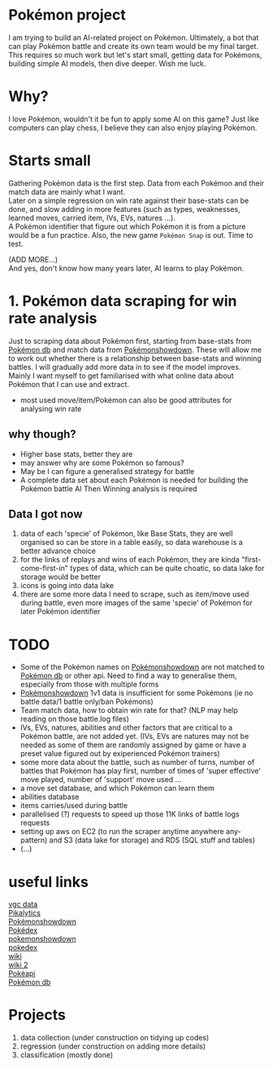 # Pokémon project
I am trying to build an AI-related project on Pokémon. Ultimately, a bot that can play Pokémon battle and create its own team would be my final target. This requires so much work but let's start small, getting data for Pokémons, building simple AI models, then dive deeper. Wish me luck. 

# Why?
I love Pokémon, wouldn't it be fun to apply some AI on this game? Just like computers can play chess, I believe they can also enjoy playing Pokémon.  

# Starts small
Gathering Pokémon data is the first step. Data from each Pokémon and their match data are mainly what I want.  
Later on a simple regression on win rate against their base-stats can be done, and slow adding in more features (such as types, weaknesses, learned moves, carried item, IVs, EVs, natures ...).  
A Pokémon identifier that figure out which Pokémon it is from a picture would be a fun practice. Also, the new game `Pokémon Snap` is out. Time to test.  

(ADD MORE...)  
And yes, don't know how many years later, AI learns to play Pokémon.

# 1. Pokémon data scraping for win rate analysis
Just to scraping data about Pokémon first, starting from base-stats from <a href='https://pokemondb.net/'>Pokémon db</a>  and match data from <a href='https://pokemonshowdown.com/'>Pokémonshowdown</a>. These will allow me to work out whether there is a relationship between base-stats and winning battles. I will gradually add more data in to see if the model improves.  
Mainly I want myself to get familiarised with what online data about Pokémon that I can use and extract.  
- most used move/item/Pokémon can also be good attributes for analysing win rate

## why though?
- Higher base stats, better they are
- may answer why are some Pokémon so famous? 
- May be I can figure a generalised strategy for battle 
- A complete data set about each Pokémon is needed for building the Pokémon battle AI
Then Winning analysis is required 

## Data I got now
1. data of each 'specie' of Pokémon, like Base Stats, they are well organised so can be store in a table easily, so data warehouse is a better advance choice  
2. for the links of replays and wins of each Pokémon, they are kinda "first-come-first-in" types of data, which can be quite choatic, so data lake for storage would be better    
3. icons is going into data lake  
4. there are some more data I need to scrape, such as item/move used during battle, even more images of the same 'specie' of Pokémon for later Pokémon identifier  

# TODO 
- Some of the Pokémon names on <a href='https://pokemonshowdown.com/'>Pokémonshowdown</a> are not matched to <a href='https://pokemondb.net/'>Pokémon db</a> or other api. Need to find a way to generalise them, especially from those with multiple forms  
- <a href='https://pokemonshowdown.com/'>Pokémonshowdown</a> 1v1 data is insufficient for some Pokémons (ie no battle data/1 battle only/ban Pokémons)  
- Team match data, how to obtain win rate for that?  (NLP may help reading on those battle.log files)  
- IVs, EVs, natures, abilities and other factors that are critical to a Pokémon battle, are not added yet. (IVs, EVs are natures may not be needed as some of them are randomly assigned by game or have a preset value figured out by exiperienced Pokémon trainers)  
- some more data about the battle, such as number of turns, number of battles that Pokémon has play first, number of times of 'super effective' move played, number of 'support' move used ...  
- a move set database, and which Pokémon can learn them
- abilities database
- items carries/used during battle
- parallelised (?) requests to speed up those 11K links of battle logs requests  
- setting up aws on EC2 (to run the scraper anytime anywhere any-pattern) and S3 (data lake for storage) and RDS (SQL stuff and tables)
- (...)

# useful links 
<a href='https://victoryroadvgc.com/2020/12/08/players-cup-ii-na-results/'>vgc data</a>  
<a href='https://www.pikalytics.com/pokedex/ss'>Pikalytics</a>  
<a href='https://pokemonshowdown.com/'>Pokémonshowdown</a>  
<a href='https://www.pokemon.com/us/pokedex/'>Pokédex</a>  
<a href='https://pokemonshowdown.com/'>pokemonshowdown</a>  
<a href='https://www.pokemon.com/us/pokedex/'>pokedex</a>  
<a href='https://pokemon.fandom.com/wiki/List_of_Pok%C3%A9mon'>wiki</a>  
<a href='https://bulbapedia.bulbagarden.net/wiki/Stat'>wiki 2</a>  
<a href='https://pokeapi.co/'>Pokéapi</a>  
<a href='https://pokemondb.net/'>Pokémon db</a>  

# Projects  
1. data collection (under construction on tidying up codes)  
2. regression (under construction on adding more details)
3. classification (mostly done)
